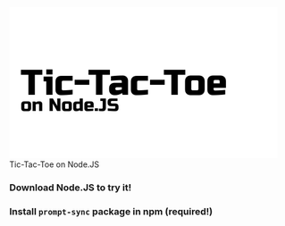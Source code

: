 ![img](https://github.com/hithja/tic-tac-toe/blob/main/readme_assets/icon.png)
Tic-Tac-Toe on Node.JS
### Download Node.JS to try it!
### Install `prompt-sync` package in npm (required!)
